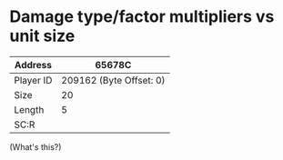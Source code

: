 
#  Damage type/factor multipliers vs unit size
Address   | 65678C
----------|-------------
Player ID | 209162 (Byte Offset: 0)
Size 	  | 20
Length 	  | 5
SC:R      | 

(What's this?)
